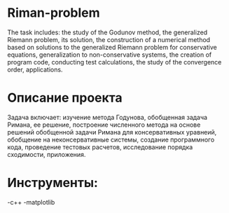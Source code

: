 # Riman-problem
The task includes: the study of the Godunov method, the generalized Riemann problem, its solution, the construction of a numerical method based on solutions to the generalized Riemann problem for conservative equations, generalization to non-conservative systems, the creation of program code, conducting test calculations, the study of the convergence order, applications.

# Описание проекта
Задача включает: изучение метода Годунова, обобщенная задача Римана, ее решение, построение численного метода на основе решений обобщенной задачи Римана для консервативных уравнеий, обобщение на неконсервативные системы, создание программного кода, проведение тестовых расчетов, исследование порядка сходимости, приложения.

# Инструменты:
-с++
-matplotlib

